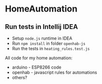 # HomeAutomation
## Run tests in Intellij IDEA
- Setup `node.js` runtime in IDEA
- Run `npm install` in folder `openhab-js`
- Run the tests in `heating_rules.test.js`

All code for my home automation:
- arduino - ESP8266 code
- openhab - javascript rules for automations
- others?